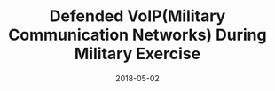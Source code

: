 ---
date: 2018-05-02
publishDate: 2018-05-02
nolink: true
#external_link: ""
image:
  caption: Fellowship
  focal_point: Smart
slides: example
summary: As part of the Blue Team, identified and mitigated malware embedded in military VoIP systems, ensuring mission-critical communications remained secure and uninterrupted.
tags:
- Personal
title: Defended VoIP(Military Communication Networks) During Military Exercise
links:
  - icon_pack: fas
    icon: scroll
    name: Website
    url: ''

---